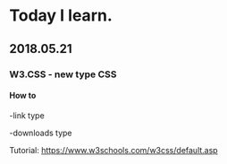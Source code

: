 # Today I learn.
## 2018.05.21
### W3.CSS - new type CSS

#### How to
-link type <link rel="stylesheet" href="https://www.w3schools.com/w3css/4/w3.css">

-downloads type <link rel="stylesheet" href="w3.css">

Tutorial: https://www.w3schools.com/w3css/default.asp 
